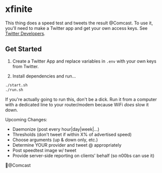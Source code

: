 # xfinite

This thing does a speed test and tweets the result @Comcast. To use it, you'll need to make a Twitter app and get your own access keys. See [Twitter Developers](https://developer.twitter.com/en/docs/basics/apps/overview.html).

## Get Started
1. Create a Twitter App and replace variables in `.env` with your own keys from Twitter.

2. Install dependencies and run...
```sh
./start.sh
./run.sh
```

If you're actually going to run this, don't be a dick. Run it from a computer with a dedicated line to your router/modem because WiFi *does* slow it down.

Upcoming Changes:

* Daemonize (post every hour|day|week|...)
* Thresholds (don't tweet if within X% of advertised speed)
* Choose arguments (up & down only, etc.)
* Determine YOUR provider and tweet @ appropriately
* Post speedtest image w/ tweet
* Provide server-side reporting on clients' behalf (so n00bs can use it)

🖕@Comcast
